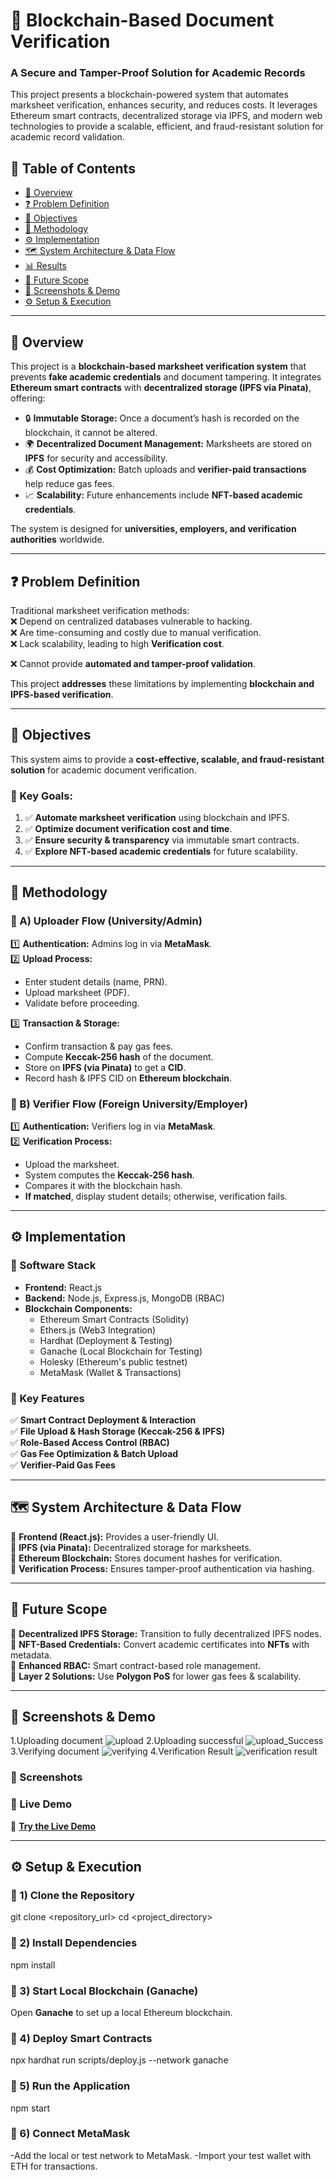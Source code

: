 # 📄 Blockchain-Based Document Verification  

### A Secure and Tamper-Proof Solution for Academic Records  

This project presents a blockchain-powered system that automates marksheet verification, enhances security, and reduces costs. It leverages Ethereum smart contracts, decentralized storage via IPFS, and modern web technologies to provide a scalable, efficient, and fraud-resistant solution for academic record validation.  

## 📑 Table of Contents  

- [🚀 Overview](#-overview)  
- [❓ Problem Definition](#-problem-definition)  
- [🎯 Objectives](#-objectives)  
- [📝 Methodology](#-methodology)  
- [⚙️ Implementation](#-implementation)  
- [🗺 System Architecture & Data Flow](#-system-architecture--data-flow)  
- [📊 Results](#-results)  
- [🔮 Future Scope](#-future-scope)  
- [📸 Screenshots & Demo](#-screenshots--demo)  
- [⚙️ Setup & Execution](#-setup--execution)  

---

## 🚀 Overview  

This project is a **blockchain-based marksheet verification system** that prevents **fake academic credentials** and document tampering. It integrates **Ethereum smart contracts** with **decentralized storage (IPFS via Pinata)**, offering:  

- 🔒 **Immutable Storage:** Once a document’s hash is recorded on the blockchain, it cannot be altered.  
- 🌍 **Decentralized Document Management:** Marksheets are stored on **IPFS** for security and accessibility.  
- 💰 **Cost Optimization:** Batch uploads and **verifier-paid transactions** help reduce gas fees.  
- 📈 **Scalability:** Future enhancements include **NFT-based academic credentials**.  

The system is designed for **universities, employers, and verification authorities** worldwide.  

---

## ❓ Problem Definition  

Traditional marksheet verification methods:  
❌ Depend on centralized databases vulnerable to hacking.  
❌ Are time-consuming and costly due to manual verification.  
❌ Lack scalability, leading to high **Verification cost**. 

❌ Cannot provide **automated and tamper-proof validation**.  

This project **addresses** these limitations by implementing **blockchain and IPFS-based verification**.  

---

## 🎯 Objectives  

This system aims to provide a **cost-effective, scalable, and fraud-resistant solution** for academic document verification.  

### 🔹 Key Goals:  
1. ✅ **Automate marksheet verification** using blockchain and IPFS.  
2. ✅ **Optimize document verification cost and time**.  
3. ✅ **Ensure security & transparency** via immutable smart contracts.  
4. ✅ **Explore NFT-based academic credentials** for future scalability.  

---

## 📝 Methodology  

### 🔹 A) Uploader Flow (University/Admin)  
1️⃣ **Authentication:** Admins log in via **MetaMask**.  
2️⃣ **Upload Process:**  
   - Enter student details (name, PRN).  
   - Upload marksheet (PDF).  
   - Validate before proceeding.
     
3️⃣ **Transaction & Storage:**  
   - Confirm transaction & pay gas fees.  
   - Compute **Keccak-256 hash** of the document.  
   - Store on **IPFS (via Pinata)** to get a **CID**.  
   - Record hash & IPFS CID on **Ethereum blockchain**.  

### 🔹 B) Verifier Flow (Foreign University/Employer)  
1️⃣ **Authentication:** Verifiers log in via **MetaMask**.  
2️⃣ **Verification Process:**  
   - Upload the marksheet.  
   - System computes the **Keccak-256 hash**.  
   - Compares it with the blockchain hash.  
   - **If matched**, display student details; otherwise, verification fails.  

---

## ⚙️ Implementation  

### 🔹 Software Stack  

- **Frontend:** React.js  
- **Backend:** Node.js, Express.js, MongoDB (RBAC)  
- **Blockchain Components:**  
  - Ethereum Smart Contracts (Solidity)  
  - Ethers.js (Web3 Integration)  
  - Hardhat (Deployment & Testing)  
  - Ganache (Local Blockchain for Testing)
  - Holesky (Ethereum's public testnet)
  - MetaMask (Wallet & Transactions)  

### 🔹 Key Features  

✅ **Smart Contract Deployment & Interaction**  
✅ **File Upload & Hash Storage (Keccak-256 & IPFS)**  
✅ **Role-Based Access Control (RBAC)**  
✅ **Gas Fee Optimization & Batch Upload**  
✅ **Verifier-Paid Gas Fees**  

---

## 🗺 System Architecture & Data Flow  

📌 **Frontend (React.js):** Provides a user-friendly UI.  
📌 **IPFS (via Pinata):** Decentralized storage for marksheets.  
📌 **Ethereum Blockchain:** Stores document hashes for verification.  
📌 **Verification Process:** Ensures tamper-proof authentication via hashing.  

---

## 🔮 Future Scope  

🔹 **Decentralized IPFS Storage:** Transition to fully decentralized IPFS nodes.  
🔹 **NFT-Based Credentials:** Convert academic certificates into **NFTs** with metadata.  
🔹 **Enhanced RBAC:** Smart contract-based role management.  
🔹 **Layer 2 Solutions:** Use **Polygon PoS** for lower gas fees & scalability.  

---

## 📸 Screenshots & Demo  
1.Uploading document
![upload](https://github.com/user-attachments/assets/832a731d-6177-4d3f-84e0-106b4c4d7bac)
2.Uploading successful
![upload_Success](https://github.com/user-attachments/assets/c058ff61-863c-4cb3-b530-7cd51b2bef5c)
3.Verifying document
![verifying](https://github.com/user-attachments/assets/d739aa6e-b7e4-431a-8f68-dfe4965db54c)
4.Verification Result
![verification result](https://github.com/user-attachments/assets/0aeed399-f488-430e-b3f6-da436135e509)




### 🔹 Screenshots   
 

### 🎥 Live Demo  
🔗 **[Try the Live Demo](https://blockchain-based-verification-frontend.vercel.app/)**  

---

## ⚙️ Setup & Execution  

### 🔹 1) Clone the Repository  
git clone <repository_url>
cd <project_directory>
### 🔹 2) Install Dependencies
npm install
### 🔹 3) Start Local Blockchain (Ganache)
Open **Ganache** to set up a local Ethereum blockchain.
### 🔹 4) Deploy Smart Contracts
npx hardhat run scripts/deploy.js --network ganache
### 🔹 5) Run the Application
npm start
### 🔹 6) Connect MetaMask
-Add the local or test network to MetaMask.
-Import your test wallet with ETH for transactions.


  
